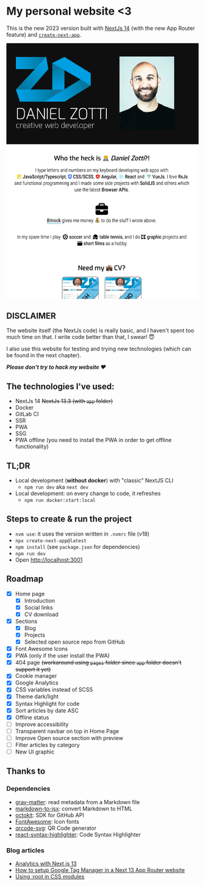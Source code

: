 # My personal website <3

This is the new 2023 version built with [NextJs 14](https://nextjs.org/) (with the new App Router feature)
and [`create-next-app`](https://github.com/vercel/next.js/tree/canary/packages/create-next-app).

![Website preview](https://raw.githubusercontent.com/danielzotti/new.danielzotti.it/master/public/static/images/brand/danielzotti-website-preview.png)

## DISCLAIMER

The website itself (the NextJs code) is really basic, and I haven't spent too much time on that. I write code better
than that, I swear! 😇

I also use this website for testing and trying new technologies (which can be found in the next chapter).

***Please don't try to hack my website ❤️***

## The technologies I've used:

- NextJs 14 ~~NextJs 13.3 (with `app` folder)~~
- Docker
- GitLab CI
- SSR
- PWA
- SSG
- PWA offline (you need to install the PWA in order to get offline functionality)

## TL;DR

- Local development (**without docker**) with "classic" NextJS CLI
    - `npm run dev` aka `next dev`
- Local development: on every change to code, it refreshes
    - `npm run docker:start:local`

## Steps to create & run the project

- `nvm use`: it uses the version written in `.nvmrc` file (v18)
- `npx create-next-app@latest`
- `npm install` (see `package.json` for dependencies)
- `npm run dev`
- Open [http://localhost:3001](http://localhost:3001)

## Roadmap

- [x] Home page
    - [x] Introduction
    - [x] Social links
    - [x] CV download
- [x] Sections
    - [x] Blog
    - [x] Projects
    - [x] Selected open source repo from GitHub
- [x] Font Awesome Icons
- [x] PWA  (only if the user install the PWA)
- [x] 404 page ~~(workaround using `pages` folder since `app` folder doesn't support it yet)~~
- [x] Cookie manager
- [x] Google Analytics
- [x] CSS variables instead of SCSS
- [x] Theme dark/light
- [x] Syntax Highlight for code
- [x] Sort articles by date ASC
- [x] Offline status
- [ ] Improve accessibility
- [ ] Transparent navbar on top in Home Page
- [ ] Improve Open source section with preview
- [ ] Filter articles by category
- [ ] New UI graphic

## Thanks to

### Dependencies

- [gray-matter](https://github.com/jonschlinkert/gray-matter): read metadata from a Markdown file
- [markdown-to-jsx](https://www.npmjs.com/package/markdown-to-jsx): convert Markdown to HTML
- [octokit](https://github.com/octokit): SDK for GitHub API
- [FontAwesome](https://fontawesome.com/): Icon fonts
- [qrcode-svg](https://github.com/papnkukn/qrcode-svg): QR Code generator
- [react-syntax-highlighter](https://github.com/react-syntax-highlighter): Code Syntax Highlighter

### Blog articles

- [Analytics with Next.js 13](https://dev.to/sdorra/analytics-with-nextjs-13-1hhi)
- [How to setup Google Tag Manager in a Next 13 App Router website](https://dev.to/valse/how-to-setup-google-tag-manager-in-a-next-13-app-router-website-248p)
- [Using :root in CSS modules](https://github.com/vercel/next.js/discussions/17089)
